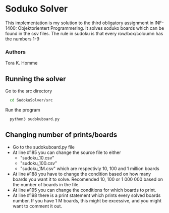 # Soduko Solver
This implementation is my solution to the third obligatory assignment in INF-1400: Objektorientert Programmering. It solves soduko boards which can be found in the csv files. The rule in sudoku is that every row/box/coloumn has the numbers 1-9


### Authors
Tora K. Homme


## Running the solver
Go to the src directory

```bash
  cd SudokuSolver/src
```
Run the program
```bash
  python3 sudokuboard.py
```

## Changing number of prints/boards
- Go to the sudokuboard.py file
- At line #185 you can change the source file to either
    - "sudoku_10.csv"
    - "sudoku_100.csv"
    - "sudoku_1M.csv"
  which are respectivly 10, 100 and 1 million boards
- At line #188 you have to change the condition based on how many boards you want it to solve. Recomended 10, 100 or 1 000 000 based on the number of boards in the file.
- At line #195 you can change the conditions for which boards to print.
- At line #198 there is a print statement which prints every solved boards number. If you have 1 M boards, this might be excessive, and you might want to comment it out.

